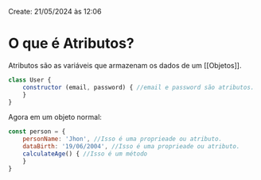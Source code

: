 Create: 21/05/2024 às 12:06

# **O que é Atributos?**

Atributos são as variáveis que armazenam os dados de um [[Objetos]].

``` JavaScript
class User {
	constructor (email, password) { //email e password são atributos.
	}
}
```

Agora em um objeto normal:

``` Javascript
const person = {
	personName: 'Jhon', //Isso é uma proprieade ou atributo.
	dataBirth: '19/06/2004', //Isso é uma proprieade ou atributo.
	calculateAge() { //Isso é um método
	}
}
```